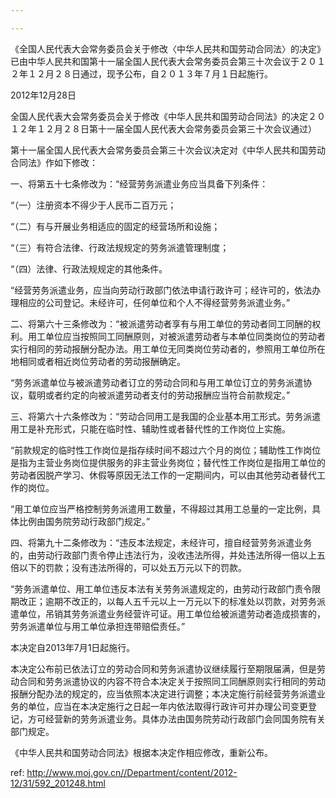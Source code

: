 ```yaml
---

---
```


《全国人民代表大会常务委员会关于修改〈中华人民共和国劳动合同法〉的决定》已由中华人民共和国第十一届全国人民代表大会常务委员会第三十次会议于２０１２年１２月２８日通过，现予公布，自２０１３年７月１日起施行。

2012年12月28日

全国人民代表大会常务委员会关于修改《中华人民共和国劳动合同法》的决定２０１２年１２月２８日第十一届全国人民代表大会常务委员会第三十次会议通过）

第十一届全国人民代表大会常务委员会第三十次会议决定对《中华人民共和国劳动合同法》作如下修改：

一、将第五十七条修改为：“经营劳务派遣业务应当具备下列条件：

“（一）注册资本不得少于人民币二百万元；

“（二）有与开展业务相适应的固定的经营场所和设施；

“（三）有符合法律、行政法规规定的劳务派遣管理制度；

“（四）法律、行政法规规定的其他条件。

“经营劳务派遣业务，应当向劳动行政部门依法申请行政许可；经许可的，依法办理相应的公司登记。未经许可，任何单位和个人不得经营劳务派遣业务。”

二、将第六十三条修改为：“被派遣劳动者享有与用工单位的劳动者同工同酬的权利。用工单位应当按照同工同酬原则，对被派遣劳动者与本单位同类岗位的劳动者实行相同的劳动报酬分配办法。用工单位无同类岗位劳动者的，参照用工单位所在地相同或者相近岗位劳动者的劳动报酬确定。

“劳务派遣单位与被派遣劳动者订立的劳动合同和与用工单位订立的劳务派遣协议，载明或者约定的向被派遣劳动者支付的劳动报酬应当符合前款规定。”

三、将第六十六条修改为：“劳动合同用工是我国的企业基本用工形式。劳务派遣用工是补充形式，只能在临时性、辅助性或者替代性的工作岗位上实施。

“前款规定的临时性工作岗位是指存续时间不超过六个月的岗位；辅助性工作岗位是指为主营业务岗位提供服务的非主营业务岗位；替代性工作岗位是指用工单位的劳动者因脱产学习、休假等原因无法工作的一定期间内，可以由其他劳动者替代工作的岗位。

“用工单位应当严格控制劳务派遣用工数量，不得超过其用工总量的一定比例，具体比例由国务院劳动行政部门规定。”

四、将第九十二条修改为：“违反本法规定，未经许可，擅自经营劳务派遣业务的，由劳动行政部门责令停止违法行为，没收违法所得，并处违法所得一倍以上五倍以下的罚款；没有违法所得的，可以处五万元以下的罚款。

“劳务派遣单位、用工单位违反本法有关劳务派遣规定的，由劳动行政部门责令限期改正；逾期不改正的，以每人五千元以上一万元以下的标准处以罚款，对劳务派遣单位，吊销其劳务派遣业务经营许可证。用工单位给被派遣劳动者造成损害的，劳务派遣单位与用工单位承担连带赔偿责任。”

本决定自2013年7月1日起施行。

本决定公布前已依法订立的劳动合同和劳务派遣协议继续履行至期限届满，但是劳动合同和劳务派遣协议的内容不符合本决定关于按照同工同酬原则实行相同的劳动报酬分配办法的规定的，应当依照本决定进行调整；本决定施行前经营劳务派遣业务的单位，应当在本决定施行之日起一年内依法取得行政许可并办理公司变更登记，方可经营新的劳务派遣业务。具体办法由国务院劳动行政部门会同国务院有关部门规定。

《中华人民共和国劳动合同法》根据本决定作相应修改，重新公布。



 ref: <http://www.moj.gov.cn//Department/content/2012-12/31/592_201248.html>